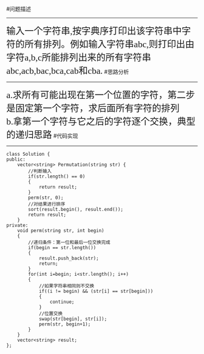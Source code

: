 #问题描述

----------

<font face="黑体" size=5>输入一个字符串,按字典序打印出该字符串中字符的所有排列。例如输入字符串abc,则打印出由字符a,b,c所能排列出来的所有字符串abc,acb,bac,bca,cab和cba.</font>
#思路分析

----------

<font face="黑体" size=5>
a.求所有可能出现在第一个位置的字符，第二步是固定第一个字符，求后面所有字符的排列</br>
b.拿第一个字符与它之后的字符逐个交换，典型的递归思路</font>
#代码实现

----------
    class Solution {
    public:
        vector<string> Permutation(string str) {
            //判断输入
            if(str.length() == 0)
            {
                return result;
            }
            perm(str, 0);
            //对结果进行排序
            sort(result.begin(), result.end());
            return result;
        }
    private:
        void perm(string str, int begin)
        {
            //递归条件：第一位和最后一位交换完成
            if(begin == str.length())
            {
                result.push_back(str);
                return;
            }
            for(int i=begin; i<str.length(); i++)
            {
                //如果字符串相同则不交换
                if((i != begin) && (str[i] == str[begin]))
                {
                    continue;
                }
                //位置交换
                swap(str[begin], str[i]);
                perm(str, begin+1);
            }
        }
        vector<string> result;
    };
    